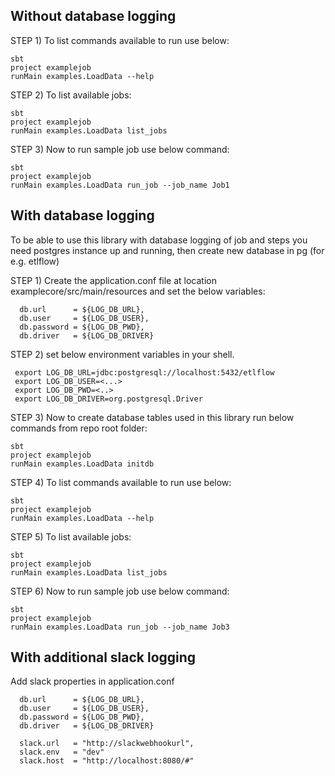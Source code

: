 ## Without database logging
STEP 1) To list commands available to run use below:
```shell
sbt
project examplejob
runMain examples.LoadData --help
```

STEP 2) To list available jobs:
```shell
sbt
project examplejob
runMain examples.LoadData list_jobs
```

STEP 3) Now to run sample job use below command:
```shell
sbt
project examplejob
runMain examples.LoadData run_job --job_name Job1
```

## With database logging
To be able to use this library with database logging of job and steps you need postgres instance up and running, then create new database in pg (for e.g. etlflow)

STEP 1) Create the application.conf file at location examplecore/src/main/resources and set the below variables:
```shell
  db.url      = ${LOG_DB_URL},
  db.user     = ${LOG_DB_USER},
  db.password = ${LOG_DB_PWD},
  db.driver   = ${LOG_DB_DRIVER}
```

STEP 2) set below environment variables in your shell.
```shell
 export LOG_DB_URL=jdbc:postgresql://localhost:5432/etlflow
 export LOG_DB_USER=<...>
 export LOG_DB_PWD=<..>
 export LOG_DB_DRIVER=org.postgresql.Driver
```

STEP 3) Now to create database tables used in this library run below commands from repo root folder:
```shell
sbt
project examplejob
runMain examples.LoadData initdb
```

STEP 4) To list commands available to run use below:
```shell
sbt
project examplejob
runMain examples.LoadData --help
```

STEP 5) To list available jobs:
```shell
sbt
project examplejob
runMain examples.LoadData list_jobs
```

STEP 6) Now to run sample job use below command:
```shell
sbt
project examplejob
runMain examples.LoadData run_job --job_name Job3
```

## With additional slack logging
Add slack properties in application.conf
```shell
  db.url      = ${LOG_DB_URL},
  db.user     = ${LOG_DB_USER},
  db.password = ${LOG_DB_PWD},
  db.driver   = ${LOG_DB_DRIVER}

  slack.url   = "http://slackwebhookurl",
  slack.env   = "dev"
  slack.host  = "http://localhost:8080/#"
```
